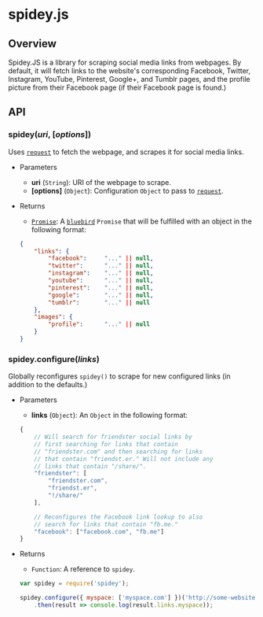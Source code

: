 spidey.js
=========
Overview
--------
Spidey.JS is a library for scraping social media links from webpages. By default, it will fetch links to the website's corresponding Facebook, Twitter, Instagram, YouTube, Pinterest, Google+, and Tumblr pages, and the profile picture from their Facebook page (if their Facebook page is found.)

API
--------
### spidey(*uri*, [*options*])
Uses [`request`](https://github.com/request/request) to fetch the webpage, and scrapes it for social media links.

* Parameters
    * **uri** (`String`): URI of the webpage to scrape.
    * **[options]** (`Object`): Configuration `Object` to pass to [`request`](https://github.com/request/request#requestoptions-callback).
* Returns
    * [`Promise`](https://github.com/petkaantonov/bluebird): A [`bluebird`](https://github.com/petkaantonov/bluebird) `Promise` that will be fulfilled with an object in the following format:

    ```json
    {
        "links": {
            "facebook":     "..." || null,
            "twitter":      "..." || null,
            "instagram":    "..." || null,
            "youtube":      "..." || null,
            "pinterest":    "..." || null,
            "google":       "..." || null,
            "tumblr":       "..." || null
        },
        "images": {
            "profile":      "..." || null
        }
    }
    ```

### spidey.configure(*links*)
Globally reconfigures `spidey()` to scrape for new configured links (in addition to the defaults.)

* Parameters
    * **links** (`Object`): An `Object` in the following format:

    ```javascript
    {
        // Will search for friendster social links by
        // first searching for links that contain
        // "friendster.com" and then searching for links
        // that contain "friendst.er." Will not include any
        // links that contain "/share/".
        "friendster": [
            "friendster.com",
            "friendst.er",
            "!/share/"
        ],

        // Reconfigures the Facebook link lookup to also
        // search for links that contain "fb.me."
        "facebook": ["facebook.com", "fb.me"]
    }
    ```
* Returns
    * `Function`: A reference to `spidey`.

    ```javascript
    var spidey = require('spidey');
    
    spidey.configure({ myspace: ['myspace.com'] })('http://some-website.com')
        .then(result => console.log(result.links.myspace));
    ```